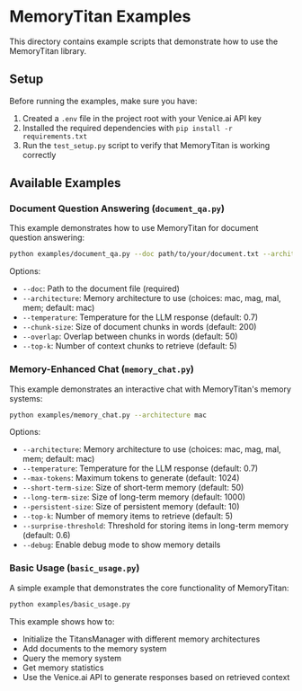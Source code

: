 # MemoryTitan Examples

This directory contains example scripts that demonstrate how to use the MemoryTitan library.

## Setup

Before running the examples, make sure you have:

1. Created a `.env` file in the project root with your Venice.ai API key
2. Installed the required dependencies with `pip install -r requirements.txt`
3. Run the `test_setup.py` script to verify that MemoryTitan is working correctly

## Available Examples

### Document Question Answering (`document_qa.py`)

This example demonstrates how to use MemoryTitan for document question answering:

```bash
python examples/document_qa.py --doc path/to/your/document.txt --architecture mac
```

Options:
- `--doc`: Path to the document file (required)
- `--architecture`: Memory architecture to use (choices: mac, mag, mal, mem; default: mac)
- `--temperature`: Temperature for the LLM response (default: 0.7)
- `--chunk-size`: Size of document chunks in words (default: 200)
- `--overlap`: Overlap between chunks in words (default: 50)
- `--top-k`: Number of context chunks to retrieve (default: 5)

### Memory-Enhanced Chat (`memory_chat.py`)

This example demonstrates an interactive chat with MemoryTitan's memory systems:

```bash
python examples/memory_chat.py --architecture mac
```

Options:
- `--architecture`: Memory architecture to use (choices: mac, mag, mal, mem; default: mac)
- `--temperature`: Temperature for the LLM response (default: 0.7)
- `--max-tokens`: Maximum tokens to generate (default: 1024)
- `--short-term-size`: Size of short-term memory (default: 50)
- `--long-term-size`: Size of long-term memory (default: 1000)
- `--persistent-size`: Size of persistent memory (default: 10)
- `--top-k`: Number of memory items to retrieve (default: 5)
- `--surprise-threshold`: Threshold for storing items in long-term memory (default: 0.6)
- `--debug`: Enable debug mode to show memory details

### Basic Usage (`basic_usage.py`)

A simple example that demonstrates the core functionality of MemoryTitan:

```bash
python examples/basic_usage.py
```

This example shows how to:
- Initialize the TitansManager with different memory architectures
- Add documents to the memory system
- Query the memory system
- Get memory statistics
- Use the Venice.ai API to generate responses based on retrieved context